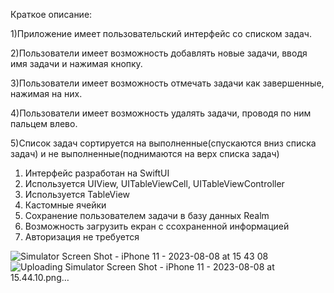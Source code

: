 Краткое описание:

1)Приложение имеет пользовательский интерфейс со списком задач.

2)Пользователи имеет возможность добавлять новые задачи, вводя имя задачи и нажимая кнопку.

3)Пользователи имеет возможность отмечать задачи как завершенные, нажимая на них.

4)Пользователи имеет возможность удалять задачи, проводя по ним пальцем влево.

5)Список задач сортируется на выполненные(спускаются вниз списка задач) и не выполненные(поднимаются на верх списка задач)

1. Интерфейс разработан на SwiftUI
2. Используется UIView, UITableViewCell, UITableViewController
3. Используется TableView
4. Кастомные ячейки
5. Сохранение пользователем задачи в базу данных Realm
6. Возможность загрузить екран с ссохраненной информацией
8. Авторизация не требуется

![Simulator Screen Shot - iPhone 11 - 2023-08-08 at 15 43 08](https://github.com/Pave1989/TodO/assets/94930706/1eb69748-db7c-4798-9db4-0840164ec5e4)
![Uploading Simulator Screen Shot - iPhone 11 - 2023-08-08 at 15.44.10.png…]()
